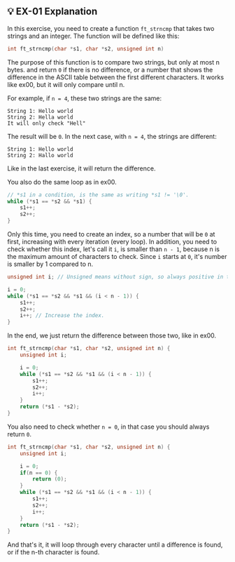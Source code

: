 ## 💡 EX-01 Explanation

In this exercise, you need to create a function `ft_strncmp` that takes two strings and an integer.
The function will be defined like this:
```c
int ft_strncmp(char *s1, char *s2, unsigned int n)
```
The purpose of this function is to compare two strings, but only at most n bytes. and return `0` if there is
no difference, or a number that shows the difference in the ASCII table between the first different
characters. It works like ex00, but it will only compare until n.

For example, if `n = 4`, these two strings are the same:
```
String 1: Hello world
String 2: Hella world
It will only check "Hell"
```
The result will be `0`. In the next case, with `n = 4`, the strings are different:
```
String 1: Hello world
String 2: Hallo world
```
Like in the last exercise, it will return the difference.

You also do the same loop as in ex00.
```c
// *s1 in a condition, is the same as writing *s1 != '\0'.
while (*s1 == *s2 && *s1) {
    s1++;
    s2++;
}
```
Only this time, you need to create an index, so a number that will be `0` at first, increasing with every iteration (every loop).
In addition, you need to check whether this index, let's call it `i`, is smaller than `n - 1`, because n is the maximum amount of
characters to check. Since `i` starts at `0`, it's number is smaller by 1 compared to n.
```c
unsigned int i; // Unsigned means without sign, so always positive in this case.

i = 0;
while (*s1 == *s2 && *s1 && (i < n - 1)) {
    s1++;
    s2++;
    i++; // Increase the index.
}
```
In the end, we just return the difference between those two, like in ex00.
```c
int ft_strncmp(char *s1, char *s2, unsigned int n) {
    unsigned int i;

    i = 0;
    while (*s1 == *s2 && *s1 && (i < n - 1)) {
        s1++;
        s2++;
        i++;
    }
    return (*s1 - *s2);
}
```
You also need to check whether `n = 0`, in that case you should always return `0`.
```c
int ft_strncmp(char *s1, char *s2, unsigned int n) {
    unsigned int i;

    i = 0;
    if(n == 0) {
        return (0);
    }
    while (*s1 == *s2 && *s1 && (i < n - 1)) {
        s1++;
        s2++;
        i++;
    }
    return (*s1 - *s2);
}
```
And that's it, it will loop through every character until a difference is found, or if the n-th character is found.
